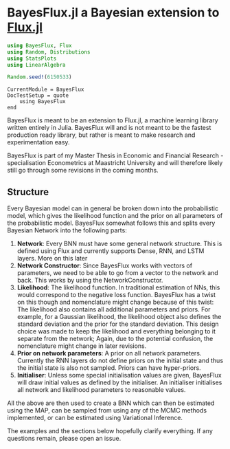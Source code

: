 # BayesFlux.jl a Bayesian extension to [Flux.jl](https://fluxml.ai)

````julia
using BayesFlux, Flux
using Random, Distributions
using StatsPlots
using LinearAlgebra

Random.seed!(6150533)
````

```@meta
CurrentModule = BayesFlux
DocTestSetup = quote
    using BayesFlux
end
```

BayesFlux is meant to be an extension to Flux.jl, a machine learning library written
entirely in Julia. BayesFlux will and is not meant to be the fastest production
ready library, but rather is meant to make research and experimentation easy.

BayesFlux is part of my Master Thesis in Economic and Financial Research -
specialisation Econometrics at Maastricht University and will therefore likely
still go through some revisions in the coming months.

## Structure

Every Bayesian model can in general be broken down into the probabilistic
model, which gives the likelihood function and the prior on all parameters of
the probabilistic model. BayesFlux somewhat follows this and splits every Bayesian
Network into the following parts:

1. **Network**: Every BNN must have some general network structure. This is
   defined using Flux and currently supports Dense, RNN, and LSTM layers. More
   on this later
2. **Network Constructor**: Since BayesFlux works with vectors of parameters, we
   need to be able to go from a vector to the network and back. This works by
   using the NetworkConstructor.
3. **Likelihood**: The likelihood function. In traditional estimation of NNs,
   this would correspond to the negative loss function. BayesFlux has a twist on
   this though and nomenclature might change because of this twist: The
   likelihood also contains all additional parameters and priors. For example,
   for a Gaussian likelihood, the likelihood object also defines the standard
   deviation and the prior for the standard deviation. This design choice was
   made to keep the likelihood and everything belonging to it separate from
   the network; Again, due to the potential confusion, the nomenclature might
   change in later revisions.
4. **Prior on network parameters**: A prior on all network parameters.
   Currently the RNN layers do not define priors on the initial state and thus
   the initial state is also not sampled. Priors can have hyper-priors.
5. **Initialiser**: Unless some special initialisation values are given, BayesFlux
   will draw initial values as defined by the initialiser. An initialiser
   initialises all network and likelihood parameters to reasonable values.

All the above are then used to create a BNN which can then be estimated
using the MAP, can be sampled from using any of the MCMC methods implemented,
or can be estimated using Variational Inference.

The examples and the sections below hopefully clarify everything. If any
questions remain, please open an issue.
